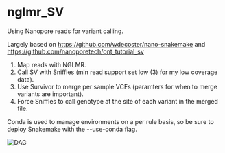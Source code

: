# nglmr_SV

Using Nanopore reads for variant calling. 

Largely based on https://github.com/wdecoster/nano-snakemake and https://github.com/nanoporetech/ont_tutorial_sv

1. Map reads with NGLMR.
1. Call SV with Sniffles (min read support set low (3) for my low coverage data).
1. Use Survivor to merge per sample VCFs (paramters for when to merge variants are important).
1. Force Sniffles to call genotype at the site of each variant in the merged file.

Conda is used to manage environments on a per rule basis, so be sure to deploy Snakemake with the --use-conda flag.

![DAG](https://github.com/JamieCFreeman/nglmr_SV/blob/main/README_files/rulegraph.svg?raw=true)
 


